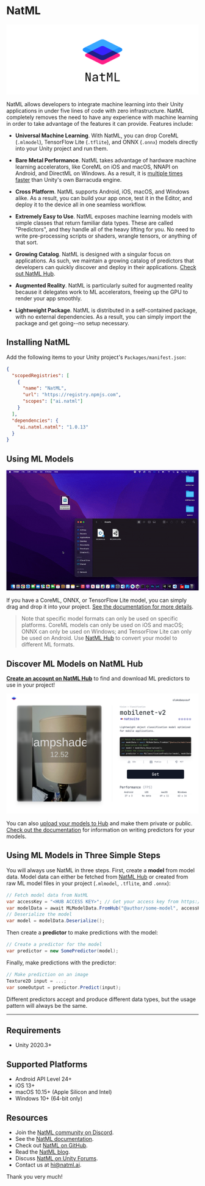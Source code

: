 # NatML

![NatML](.media/wall.png)

NatML allows developers to integrate machine learning into their Unity applications in under five lines of code with zero infrastructure. NatML completely removes the need to have any experience with machine learning in order to take advantage of the features it can provide. Features include:

- **Universal Machine Learning**. With NatML, you can drop CoreML (`.mlmodel`), TensorFlow Lite (`.tflite`), and ONNX (`.onnx`) models directly into your Unity project and run them.

- **Bare Metal Performance**. NatML takes advantage of hardware machine learning accelerators, like CoreML on iOS and macOS, NNAPI on Android, and DirectML on Windows. As a result, it is [multiple times faster](https://github.com/natmlx/ML-Bench) than Unity's own Barracuda engine.

- **Cross Platform**. NatML supports Android, iOS, macOS, and Windows alike. As a result, you can build your app once, test it in the Editor, and deploy it to the device all in one seamless workflow.

- **Extremely Easy to Use**. NatML exposes machine learning models with simple classes that return familiar data types. These are called "Predictors", and they handle all of the heavy lifting for you. No need to write pre-processing scripts or shaders, wrangle tensors, or anything of that sort.

- **Growing Catalog**. NatML is designed with a singular focus on applications. As such, we maintain a growing catalog of predictors that developers can quickly discover and deploy in their applications. [Check out NatML Hub](https://hub.natml.ai).

- **Augmented Reality**. NatML is particularly suited for augmented reality because it delegates work to ML accelerators, freeing up the GPU to render your app smoothly.

- **Lightweight Package**. NatML is distributed in a self-contained package, with no external dependencies. As a result, you can simply import the package and get going--no setup necessary.

## Installing NatML
Add the following items to your Unity project's `Packages/manifest.json`:
```json
{
  "scopedRegistries": [
    {
      "name": "NatML",
      "url": "https://registry.npmjs.com",
      "scopes": ["ai.natml"]
    }
  ],
  "dependencies": {
    "ai.natml.natml": "1.0.13"
  }
}
```

## Using ML Models

![drag and drop](.media/mobilenet.gif)

If you have a CoreML, ONNX, or TensorFlow Lite model, you can simply drag and drop it into your project. [See the documentation for more details](https://docs.natml.ai/unity/workflows/models).

> Note that specific model formats can only be used on specific platforms. CoreML models can only be used on iOS and macOS; ONNX can only be used on Windows; and TensorFlow Lite can only be used on Android. Use [NatML Hub](https://hub.natml.ai) to convert your model to different ML formats.

## Discover ML Models on NatML Hub
**[Create an account on NatML Hub](https://hub.natml.ai/profile)** to find and download ML predictors to use in your project!

![NatML Hub](.media/hub.png)

You can also [upload your models to Hub](https://hub.natml.ai/create) and make them private or public. [Check out the documentation](https://docs.natml.ai/unity/api/mlmodel/mledgemodel) for information on writing predictors for your models.

## Using ML Models in Three Simple Steps
You will always use NatML in three steps. First, create a **model** from model data. Model data can either be fetched from [NatML Hub](https://hub.natml.ai) or created from raw ML model files in your project (`.mlmodel`, `.tflite`, and `.onnx`):
```csharp
// Fetch model data from NatML
var accessKey = "<HUB ACCESS KEY>"; // Get your access key from https://hub.natml.ai/profile
var modelData = await MLModelData.FromHub("@author/some-model", accessKey);
// Deserialize the model
var model = modelData.Deserialize();
```

Then create a **predictor** to make predictions with the model:
```csharp
// Create a predictor for the model
var predictor = new SomePredictor(model);
```

Finally, make predictions with the predictor:
```csharp
// Make prediction on an image
Texture2D input = ...;
var someOutput = predictor.Predict(input);
```

Different predictors accept and produce different data types, but the usage pattern will always be the same.

___

## Requirements
- Unity 2020.3+

## Supported Platforms
- Android API Level 24+
- iOS 13+
- macOS 10.15+ (Apple Silicon and Intel)
- Windows 10+ (64-bit only)

## Resources
- Join the [NatML community on Discord](https://hub.natml.ai/community).
- See the [NatML documentation](https://docs.natml.ai/unity).
- Check out [NatML on GitHub](https://github.com/natmlx).
- Read the [NatML blog](https://blog.natml.ai/).
- Discuss [NatML on Unity Forums](https://forum.unity.com/threads/open-beta-natml-machine-learning-runtime.1109339/).
- Contact us at [hi@natml.ai](mailto:hi@natml.ai).

Thank you very much!